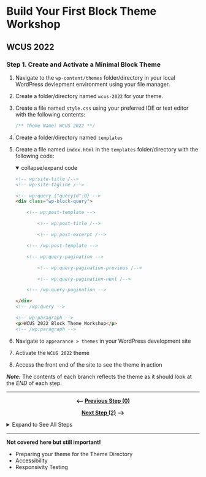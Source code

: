 # Build Your First Block Theme Workshop
## WCUS 2022

### Step 1. Create and Activate a Minimal Block Theme

  1. Navigate to the `wp-content/themes` folder/directory in your local WordPress devlepment environment using your file manager.
  2. Create a folder/directory named `wcus-2022` for your theme.
  3. Create a file named `style.css` using your preferred IDE or text editor with the following contents:

        ```css 
        /** Theme Name: WCUS 2022 **/
        ```

  4. Create a folder/directory named `templates`
  5. Create a file named `index.html` in the `templates` folder/directory with the following code:

        <details open>
        <summary>
        collapse/expand code
        </summary>

        ```html
        <!-- wp:site-title /-->
        <!-- wp:site-tagline /-->

        <!-- wp:query {"queryId":0} -->
        <div class="wp-block-query">

            <!-- wp:post-template -->

                <!-- wp:post-title /-->

                <!-- wp:post-excerpt /-->

            <!-- /wp:post-template -->

            <!-- wp:query-pagination -->

                <!-- wp:query-pagination-previous /-->

                <!-- wp:query-pagination-next /-->

            <!-- /wp:query-pagination -->

        </div>
        <!-- /wp:query -->

        <!-- wp:paragraph -->
        <p>WCUS 2022 Block Theme Workshop</p>
        <!-- /wp:paragraph -->
        ```
        </details>

 1. Navigate to `appearance > themes` in your WordPress development site
 2. Activate the `WCUS 2022` theme
 3. Access the front end of the site to see the theme in action

*__Note:__* The contents of each branch reflects the theme as it should look at the _END_ of each step.

---

<div align="center">

__<-- [Previous Step (0)][0]__

 __[Next Step (2)][2] -->__

</div>

<details><summary>Expand to See All Steps</summary>

- [Step 0.][0] Setting up Development Environment 
- [Step 1.][1] Create and Activate a Minimal Block Theme __<--You Are Here__
- [Step 2.][2] Create and incorporate template parts
- [Step 3.][3] Create a theme.json file with schema, version, and template part registration
- [Step 4.][4] Add Presets and Supports to theme.json
- [Step 5.][5] Refine Templates and Parts in the Site Editor
- [Step 6.][6] Add styles to theme.json
- [Step 7.][7] Enqueue style.css for custom CSS
- [Step 8.][8] Register and use block styles & custom colors in theme.json
- [Step 9.][9] Surface a Block Pattern from the Pattern directory via theme.json
- [Step 10.][10] Create a Template Layout Block Pattern
- [Step 11.][11] Create and Register singular.html (use template layout block pattern via site editor)
- [Step 12.][12] Create a custom 404 page with a local image, and translatable text with a Hidden Block Pattern
- [Step 13.][13] Create and register a custom template for posts and pages
- [Step 14.][14] Create a style variation and add a font
- [Step 15.][15] Final - Export your theme!
</details>

---

__Not covered here but still important!__
- Preparing your theme for the Theme Directory
- Accessibility
- Responsivity Testing

[0]: ../step-0
[1]: ../step-1
[2]: ../step-2
[3]: ../step-3
[4]: ../step-4
[5]: ../step-5
[6]: ../step-6
[7]: ../step-7
[8]: ../step-8
[9]: ../step-9
[10]: ../step-10
[11]: ../step-11
[12]: ../step-12
[13]: ../step-13
[14]: ../step-14
[15]: ../final
